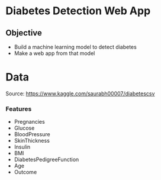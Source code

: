 # Diabetes Detection Web App

## Objective
- Build a machine learning model to detect diabetes
- Make a web app from that model

# Data
Source: https://www.kaggle.com/saurabh00007/diabetescsv

### Features
- Pregnancies
- Glucose    
- BloodPressure             
- SkinThickness             
- Insulin                   
- BMI                       
- DiabetesPedigreeFunction  
- Age                       
- Outcome                   
